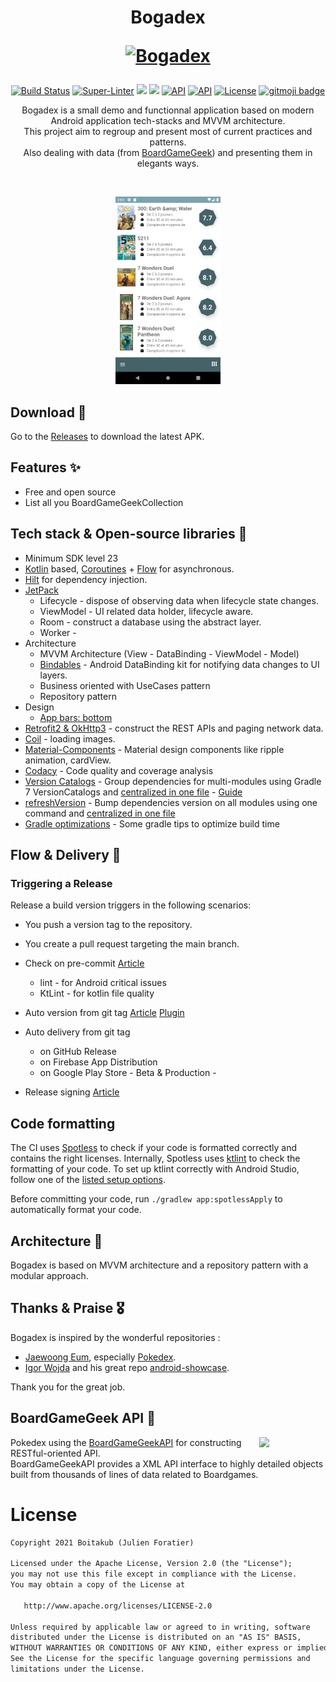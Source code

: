 <h1 align="center">Bogadex
<p align="center">
  <a href="https://github.com/boitakub/Bogadex"><img src="https://raw.githubusercontent.com/boitakub/Bogadex/main/app/src/main/res/mipmap-xxhdpi/ic_launcher_foreground.png" width="150" alt="Bogadex" /></a>
</p>
</h1>

<p align="center">
  <a href="https://github.com/boitakub/Bogadex/actions"><img alt="Build Status" src="https://github.com/boitakub/Bogadex/actions/workflows/main.yml/badge.svg"/></a> 
  <a href="https://github.com/marketplace/actions/super-linter"><img alt="Super-Linter" src="https://github.com/boitakub/Bogadex/workflows/Lint%20Code%20Base/badge.svg"/></a>
  <a href="https://www.codacy.com/gh/boitakub/Bogadex/dashboard?utm_source=github.com&amp;utm_medium=referral&amp;utm_content=boitakub/Bogadex&amp;utm_campaign=Badge_Grade"><img src="https://app.codacy.com/project/badge/Grade/92ff47411c2a4d65b4389f4924ea8f0d"/></a>
  <a href="https://www.codacy.com/gh/boitakub/Bogadex/dashboard?utm_source=github.com&amp;utm_medium=referral&amp;utm_content=boitakub/Bogadex&amp;utm_campaign=Badge_Coverage"><img src="https://app.codacy.com/project/badge/Coverage/92ff47411c2a4d65b4389f4924ea8f0d"/></a>
  <a href="https://kotlinlang.org"><img alt="API" src="https://img.shields.io/badge/Kotlin-1.5.20-blue.svg?style=flat"/></a>
  <a href="https://android-arsenal.com/api?level=23"><img alt="API" src="https://img.shields.io/badge/API-23%2B-brightgreen.svg?style=flat"/></a>
  <a href="https://opensource.org/licenses/Apache-2.0"><img alt="License" src="https://img.shields.io/github/license/boitakub/bogadex"/></a>
  <a href="https://github.com/carloscuesta/gitmoji"><img alt="gitmoji badge" src="https://img.shields.io/badge/gitmoji-%20😜%20😍-FFDD67.svg"/></a>
</p>

<p align="center">  
Bogadex is a small demo and functionnal application based on modern Android application tech-stacks and MVVM architecture.<br>This project aim to regroup and present most of current practices and patterns.<br>
Also dealing with data (from <a href="https://www.boardgamegeek.com/">BoardGameGeek</a>) and presenting them in elegants ways.
</p>
</br>

<p align="center">
<img src="/docs/assets/screenshot.png" height="300" alt="Bogadex - Screenshot"/>
</p>

## Download 📲

Go to the [Releases](https://github.com/boitakub/Bogadex/releases) to download the latest APK.

## Features ✨

* Free and open source
* List all you BoardGameGeekCollection

## Tech stack & Open-source libraries 🧬

* Minimum SDK level 23
* [Kotlin](https://kotlinlang.org/) based, [Coroutines](https://github.com/Kotlin/kotlinx.coroutines) + [Flow](https://kotlin.github.io/kotlinx.coroutines/kotlinx-coroutines-core/kotlinx.coroutines.flow/) for asynchronous.
* [Hilt](https://dagger.dev/hilt/) for dependency injection.
* [JetPack](https://developer.android.com/jetpack)
  + Lifecycle - dispose of observing data when lifecycle state changes.
  + ViewModel - UI related data holder, lifecycle aware.
  + Room - construct a database using the abstract layer.
  + Worker -
* Architecture
  + MVVM Architecture (View - DataBinding - ViewModel - Model)
  + [Bindables](https://github.com/skydoves/bindables) - Android DataBinding kit for notifying data changes to UI layers.
  + Business oriented with UseCases pattern
  + Repository pattern
* Design
    + [App bars: bottom](https://material.io/components/app-bars-bottom)
* [Retrofit2 & OkHttp3](https://github.com/square/retrofit) - construct the REST APIs and paging network data.
* [Coil](https://github.com/coil-kt/coil) - loading images.
* [Material-Components](https://github.com/material-components/material-components-android) - Material design components like ripple animation, cardView.
* [Codacy](https://codacy.com/) - Code quality and coverage analysis
* [Version Catalogs](https://docs.gradle.org/current/userguide/platforms.html) - Group dependencies for multi-modules using Gradle 7 VersionCatalogs and [centralized in one file](/gradle/libs.versions.toml) - [Guide](https://blog.stylingandroid.com/gradle-version-catalogs/)
* [refreshVersion](https://jmfayard.github.io/refreshVersions) - Bump dependencies version on all modules using one command and [centralized in one file](versions.properties)
* [Gradle optimizations](https://proandroiddev.com/how-we-reduced-our-gradle-build-times-by-over-80-51f2b6d6b05b) - Some gradle tips to optimize build time

## Flow & Delivery 🚚

### Triggering a Release

Release a build version triggers in the following scenarios:
* You push a version tag to the repository.
* You create a pull request targeting the main branch.

* Check on pre-commit [Article](https://medium.com/@anjani.kjoshi/android-lint-pre-commit-hook-for-clean-code-747edfe57abf)
  + lint - for Android critical issues
  + KtLint - for kotlin file quality
* Auto version from git tag [Article](https://dev.to/ychescale9/git-based-android-app-versioning-with-agp-4-0-24ip) [Plugin](https://github.com/ReactiveCircus/app-versioning)
* Auto delivery from git tag
  + on GitHub Release
  + on Firebase App Distribution
  + on Google Play Store - Beta & Production -
* Release signing [Article](https://proandroiddev.com/how-to-securely-build-and-sign-your-android-app-with-github-actions-ad5323452ce)

## Code formatting

The CI uses [Spotless](https://github.com/diffplug/spotless) to check if your code is formatted correctly and contains the right licenses.
Internally, Spotless uses [ktlint](https://github.com/pinterest/ktlint) to check the formatting of your code.
To set up ktlint correctly with Android Studio, follow one of the [listed setup options](https://github.com/pinterest/ktlint#-with-intellij-idea).

Before committing your code, run `./gradlew app:spotlessApply` to automatically format your code.

<!--- ## MAD Score

![summary](https://user-images.githubusercontent.com/24237865/102366914-84f6b000-3ffc-11eb-8d49-b20694239782.png)

![kotlin](https://user-images.githubusercontent.com/24237865/102366932-8a53fa80-3ffc-11eb-8131-fd6745a6f079.png)

 -->

## Architecture 📐

Bogadex is based on MVVM architecture and a repository pattern with a modular approach.

<!---  

![architecture](https://user-images.githubusercontent.com/24237865/77502018-f7d36000-6e9c-11ea-92b0-1097240c8689.png)

 -->

## Thanks & Praise 🎖️

Bogadex is inspired by the wonderful repositories :

* [Jaewoong Eum](https://github.com/skydoves), especially [Pokedex](https://github.com/skydoves/Pokedex).
* [Igor Wojda](https://github.com/igorwojda) and his great repo [android-showcase](https://github.com/igorwojda/android-showcase).

Thank you for the great job.

## BoardGameGeek API 🎲

<img src="https://images.squarespace-cdn.com/content/v1/5902292fd482e9284cf47b8d/1567633051478-PRQ3UHYD6YFJSP80U3YV/BGG.jpeg?format=1500w" align="right" width="21%"/>

Pokedex using the [BoardGameGeekAPI](https://boardgamegeek.com/wiki/page/BGG_XML_API2/) for constructing RESTful-oriented API.<br>
BoardGameGeekAPI provides a XML API interface to highly detailed objects built from thousands of lines of data related to Boardgames.

# License
```xml
Copyright 2021 Boitakub (Julien Foratier)

Licensed under the Apache License, Version 2.0 (the "License");
you may not use this file except in compliance with the License.
You may obtain a copy of the License at

   http://www.apache.org/licenses/LICENSE-2.0

Unless required by applicable law or agreed to in writing, software
distributed under the License is distributed on an "AS IS" BASIS,
WITHOUT WARRANTIES OR CONDITIONS OF ANY KIND, either express or implied.
See the License for the specific language governing permissions and
limitations under the License.
```